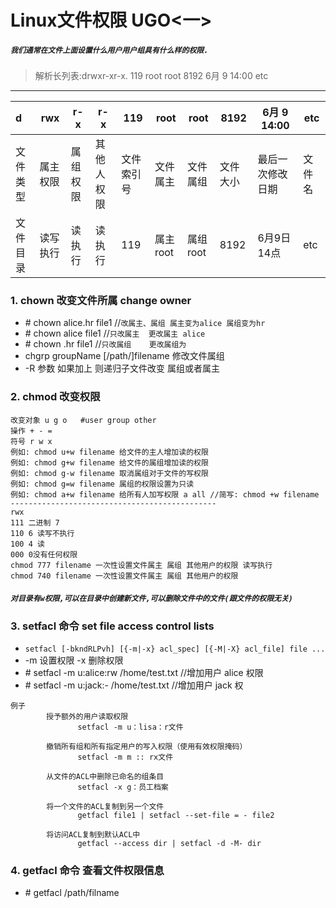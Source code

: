 Linux文件权限 UGO<一>
===
##### `我们通常在文件上面设置什么用户用户组具有什么样的权限.`
> 解析长列表:drwxr-xr-x. 119 root root 8192 6月   9 14:00 etc
-----
|d       |rwx   |r-x     |r-x      |119      |root       |root         |8192   |6月   9 14:00   |etc |
|:-------|------|--------|---------|---------|-----------|-------------|-------|----------------|----|
|文件类型|属主权限|属组权限|其他人权限|文件索引号|文件属主    |文件属组     |文件大小|最后一次修改日期|文件名|
|文件目录|读写执行|读执行  |读执行    |119      |属主root   |属组root     |8192    |6月9日 14点    |etc  |
### 1. chown 改变文件所属 change owner
* \# chown alice.hr file1   //`改属主、属组 属主变为alice 属组变为hr `
* \# chown alice file1    //`只改属主  更改属主 alice`  
* \# chown .hr file1    //`只改属组    更改属组为`
* chgrp groupName [/path/]filename  修改文件属组
* -R 参数  如果加上 则递归子文件改变  属组或者属主
### 2. chmod 改变权限
``` shell
改变对象 u g o   #user group other
操作 + - =
符号 r w x
例如: chmod u+w filename 给文件的主人增加读的权限
例如: chmod g+w filename 给文件的属组增加读的权限
例如: chmod g-w filename 取消属组对于文件的写权限
例如: chmod g=w filename 属组的权限设置为只读
例如: chmod a+w filename 给所有人加写权限 a all //简写: chmod +w filename
----------------------------------------------
rwx 
111 二进制 7
110 6 读写不执行
100 4 读
000 0没有任何权限
chmod 777 filename 一次性设置文件属主 属组 其他用户的权限 读写执行
chmod 740 filename 一次性设置文件属主 属组 其他用户的权限 
```
##### `对目录有w权限,可以在目录中创建新文件,可以删除文件中的文件(跟文件的权限无关)`
### 3. setfacl 命令 set file access control lists
* `setfacl [-bkndRLPvh] [{-m|-x} acl_spec] [{-M|-X} acl_file] file ...`
* -m 设置权限 -x 删除权限
* \# setfacl -m u:alice:rw /home/test.txt  //增加用户 alice 权限
* \# setfacl -m u:jack:- /home/test.txt   //增加用户 jack 权
```
例子
        授予额外的用户读取权限
               setfacl -m u：lisa：r文件

        撤销所有组和所有指定用户的写入权限（使用有效权限掩码）
               setfacl -m m :: rx文件

        从文件的ACL中删除已命名的组条目
               setfacl -x g：员工档案

        将一个文件的ACL复制到另一个文件
               getfacl file1 | setfacl --set-file = - file2

        将访问ACL复制到默认ACL中
               getfacl --access dir | setfacl -d -M- dir
```
### 4. getfacl 命令 查看文件权限信息
* \# getfacl /path/filname
